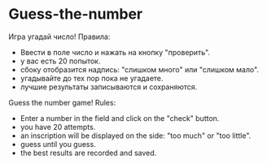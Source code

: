 # Guess-the-number

Игра угадай число!
Правила:
- Ввести в поле число и нажать на кнопку "проверить".
- у вас есть 20 попыток.
- сбоку отобразится надпись: "слишком много" или "слишком мало".
- угадывайте до тех пор пока не угадаете.
- лучшие результаты записываются и сохраняются.



Guess the number game!
Rules:
- Enter a number in the field and click on the "check" button.
- you have 20 attempts.
- an inscription will be displayed on the side: "too much" or "too little".
- guess until you guess.
- the best results are recorded and saved.
